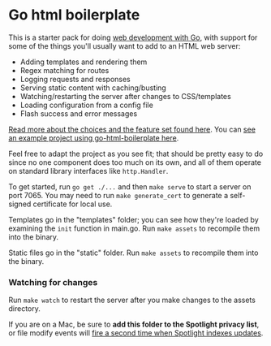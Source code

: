 # Go html boilerplate

This is a starter pack for doing [web development with Go][post], with support
for some of the things you'll usually want to add to an HTML web server:

- Adding templates and rendering them
- Regex matching for routes
- Logging requests and responses
- Serving static content with caching/busting
- Watching/restarting the server after changes to CSS/templates
- Loading configuration from a config file
- Flash success and error messages

[Read more about the choices and the feature set found here][post]. You can [see
an example project using go-html-boilerplate here][multi-emailer].

[multi-emailer]: https://github.com/kevinburke/multi-emailer

Feel free to adapt the project as you see fit; that should be pretty easy to
do since no one component does too much on its own, and all of them operate on
standard library interfaces like `http.Handler`.

To get started, run `go get ./...` and then `make serve` to start a server on
port 7065. You may need to run `make generate_cert` to generate a self-signed
certificate for local use.

Templates go in the "templates" folder; you can see how they're loaded by
examining the `init` function in main.go. Run `make assets` to recompile them
into the binary.

Static files go in the "static" folder. Run `make assets` to recompile them into
the binary.

### Watching for changes

Run `make watch` to restart the server after you make changes to the assets
directory.

If you are on a Mac, be sure to **add this folder to the Spotlight privacy
list**, or file modify events will [fire a second time when Spotlight indexes
updates][fsnotify].

[fsnotify]: https://github.com/fsnotify/fsnotify/issues/15
[post]: https://kev.inburke.com/kevin/go-web-development/?github
